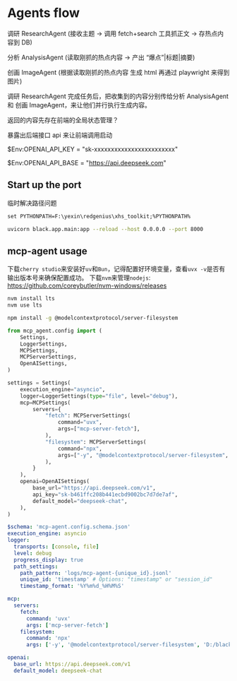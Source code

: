 # Agents flow

调研 ResearchAgent (接收主题 → 调用 fetch+search 工具抓正文 → 存热点内容到 DB)

分析 AnalysisAgent (读取刚抓的热点内容 → 产出 “爆点”|标题|摘要)

创画 ImageAgent (根据读取刚抓的热点内容 生成 html 再通过 playwright 来得到图片)

调研 ResearchAgent 完成任务后，把收集到的内容分别传给分析 AnalysisAgent 和 创画 ImageAgent，来让他们并行执行生成内容。

返回的内容先存在前端的全局状态管理？

暴露出后端接口 api 来让前端调用启动

$Env:OPENAI_API_KEY = "sk-xxxxxxxxxxxxxxxxxxxxxxxx"

$Env:OPENAI_API_BASE = "https://api.deepseek.com"

## Start up the port

临时解决路径问题

```txt
set PYTHONPATH=F:\yexin\redgenius\xhs_toolkit;%PYTHONPATH%
```

```bash
uvicorn black.app.main:app --reload --host 0.0.0.0 --port 8000
```

## mcp-agent usage

下载`cherry studio`来安装好`uv`和`Bun`，记得配置好环境变量，查看`uvx -v`是否有输出版本号来确保配置成功。
下载`nvm`来管理`nodejs`: https://github.com/coreybutler/nvm-windows/releases

```bash
nvm install lts
nvm use lts
```

```bash
npm install -g @modelcontextprotocol/server-filesystem
```

```python
from mcp_agent.config import (
    Settings,
    LoggerSettings,
    MCPSettings,
    MCPServerSettings,
    OpenAISettings,
)

settings = Settings(
    execution_engine="asyncio",
    logger=LoggerSettings(type="file", level="debug"),
    mcp=MCPSettings(
        servers={
            "fetch": MCPServerSettings(
                command="uvx",
                args=["mcp-server-fetch"],
            ),
            "filesystem": MCPServerSettings(
                command="npx",
                args=["-y", "@modelcontextprotocol/server-filesystem", 'D:/black'],
            ),
        }
    ),
    openai=OpenAISettings(
        base_url="https://api.deepseek.com/v1",
        api_key="sk-b461ffc208b441ecbd9002bc7d7de7af",
        default_model="deepseek-chat",
    ),
)
```

```yaml
$schema: 'mcp-agent.config.schema.json'
execution_engine: asyncio
logger:
  transports: [console, file]
  level: debug
  progress_display: true
  path_settings:
    path_pattern: 'logs/mcp-agent-{unique_id}.jsonl'
    unique_id: 'timestamp' # Options: "timestamp" or "session_id"
    timestamp_format: '%Y%m%d_%H%M%S'

mcp:
  servers:
    fetch:
      command: 'uvx'
      args: ['mcp-server-fetch']
    filesystem:
      command: 'npx'
      args: ['-y', '@modelcontextprotocol/server-filesystem', 'D:/black']

openai:
  base_url: https://api.deepseek.com/v1
  default_model: deepseek-chat
```
